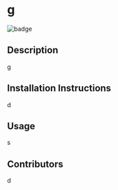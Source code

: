 # g
![badge](https://img.shields.io/badge/license-MIT)
## Description
g
## Installation Instructions
d
## Usage 
s
## Contributors 
d


